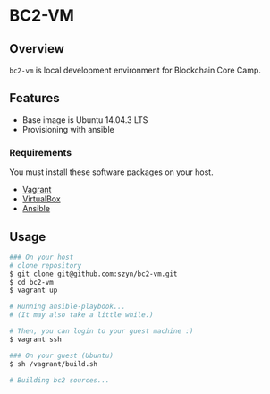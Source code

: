 # BC2-VM

## Overview
`bc2-vm` is local development environment for Blockchain Core Camp.

## Features

- Base image is Ubuntu 14.04.3 LTS
- Provisioning with ansible

### Requirements

You must install these software packages on your host.

- [Vagrant](https://www.vagrantup.com/)
- [VirtualBox](https://www.virtualbox.org/)
- [Ansible](https://www.ansible.com/)

## Usage

```bash
### On your host
# clone repository
$ git clone git@github.com:szyn/bc2-vm.git
$ cd bc2-vm
$ vagrant up

# Running ansible-playbook...
# (It may also take a little while.)

# Then, you can login to your guest machine :)
$ vagrant ssh

### On your guest (Ubuntu)
$ sh /vagrant/build.sh

# Building bc2 sources...
```
